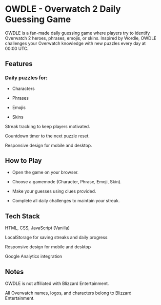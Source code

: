 # OWDLE - Overwatch 2 Daily Guessing Game

OWDLE is a fan-made daily guessing game where players try to identify Overwatch 2 heroes, phrases, emojis, or skins. Inspired by Wordle, OWDLE challenges your Overwatch knowledge with new puzzles every day at 00:00 UTC.

## Features

### Daily puzzles for:

- Characters

- Phrases

- Emojis

- Skins

Streak tracking to keep players motivated.

Countdown timer to the next puzzle reset.

Responsive design for mobile and desktop.

## How to Play

- Open the game on your browser.

- Choose a gamemode (Character, Phrase, Emoji, Skin).

- Make your guesses using clues provided.

- Complete all daily challenges to maintain your streak.

## Tech Stack

HTML, CSS, JavaScript (Vanilla)

LocalStorage for saving streaks and daily progress

Responsive design for mobile and desktop

Google Analytics integration

## Notes

OWDLE is not affiliated with Blizzard Entertainment.

All Overwatch names, logos, and characters belong to Blizzard Entertainment.
